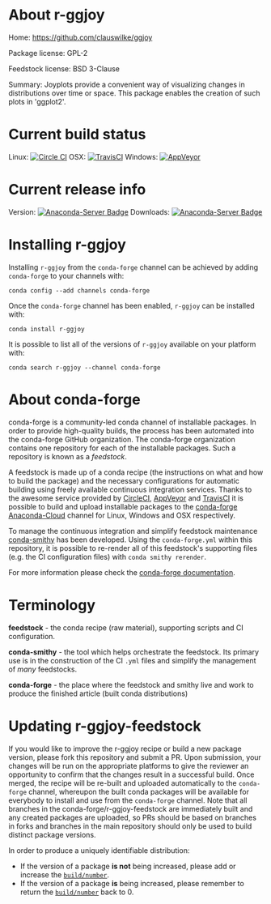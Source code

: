 About r-ggjoy
=============

Home: https://github.com/clauswilke/ggjoy

Package license: GPL-2

Feedstock license: BSD 3-Clause

Summary: Joyplots provide a convenient way of visualizing changes in distributions over time or space. This package enables the creation of such plots in 'ggplot2'.



Current build status
====================

Linux: [![Circle CI](https://circleci.com/gh/conda-forge/r-ggjoy-feedstock.svg?style=shield)](https://circleci.com/gh/conda-forge/r-ggjoy-feedstock)
OSX: [![TravisCI](https://travis-ci.org/conda-forge/r-ggjoy-feedstock.svg?branch=master)](https://travis-ci.org/conda-forge/r-ggjoy-feedstock)
Windows: [![AppVeyor](https://ci.appveyor.com/api/projects/status/github/conda-forge/r-ggjoy-feedstock?svg=True)](https://ci.appveyor.com/project/conda-forge/r-ggjoy-feedstock/branch/master)

Current release info
====================
Version: [![Anaconda-Server Badge](https://anaconda.org/conda-forge/r-ggjoy/badges/version.svg)](https://anaconda.org/conda-forge/r-ggjoy)
Downloads: [![Anaconda-Server Badge](https://anaconda.org/conda-forge/r-ggjoy/badges/downloads.svg)](https://anaconda.org/conda-forge/r-ggjoy)

Installing r-ggjoy
==================

Installing `r-ggjoy` from the `conda-forge` channel can be achieved by adding `conda-forge` to your channels with:

```
conda config --add channels conda-forge
```

Once the `conda-forge` channel has been enabled, `r-ggjoy` can be installed with:

```
conda install r-ggjoy
```

It is possible to list all of the versions of `r-ggjoy` available on your platform with:

```
conda search r-ggjoy --channel conda-forge
```


About conda-forge
=================

conda-forge is a community-led conda channel of installable packages.
In order to provide high-quality builds, the process has been automated into the
conda-forge GitHub organization. The conda-forge organization contains one repository
for each of the installable packages. Such a repository is known as a *feedstock*.

A feedstock is made up of a conda recipe (the instructions on what and how to build
the package) and the necessary configurations for automatic building using freely
available continuous integration services. Thanks to the awesome service provided by
[CircleCI](https://circleci.com/), [AppVeyor](http://www.appveyor.com/)
and [TravisCI](https://travis-ci.org/) it is possible to build and upload installable
packages to the [conda-forge](https://anaconda.org/conda-forge)
[Anaconda-Cloud](http://docs.anaconda.org/) channel for Linux, Windows and OSX respectively.

To manage the continuous integration and simplify feedstock maintenance
[conda-smithy](http://github.com/conda-forge/conda-smithy) has been developed.
Using the ``conda-forge.yml`` within this repository, it is possible to re-render all of
this feedstock's supporting files (e.g. the CI configuration files) with ``conda smithy rerender``.

For more information please check the [conda-forge documentation](https://conda-forge.org/docs/).

Terminology
===========

**feedstock** - the conda recipe (raw material), supporting scripts and CI configuration.

**conda-smithy** - the tool which helps orchestrate the feedstock.
                   Its primary use is in the construction of the CI ``.yml`` files
                   and simplify the management of *many* feedstocks.

**conda-forge** - the place where the feedstock and smithy live and work to
                  produce the finished article (built conda distributions)


Updating r-ggjoy-feedstock
==========================

If you would like to improve the r-ggjoy recipe or build a new
package version, please fork this repository and submit a PR. Upon submission,
your changes will be run on the appropriate platforms to give the reviewer an
opportunity to confirm that the changes result in a successful build. Once
merged, the recipe will be re-built and uploaded automatically to the
`conda-forge` channel, whereupon the built conda packages will be available for
everybody to install and use from the `conda-forge` channel.
Note that all branches in the conda-forge/r-ggjoy-feedstock are
immediately built and any created packages are uploaded, so PRs should be based
on branches in forks and branches in the main repository should only be used to
build distinct package versions.

In order to produce a uniquely identifiable distribution:
 * If the version of a package **is not** being increased, please add or increase
   the [``build/number``](http://conda.pydata.org/docs/building/meta-yaml.html#build-number-and-string).
 * If the version of a package **is** being increased, please remember to return
   the [``build/number``](http://conda.pydata.org/docs/building/meta-yaml.html#build-number-and-string)
   back to 0.